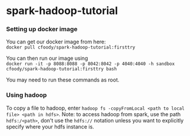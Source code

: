 # spark-hadoop-tutorial

### Setting up docker image
You can get our docker image from here:  
```docker pull cfoody/spark-hadoop-tutorial:firsttry``` 

You can then run our image using   
```docker run -it -p 8088:8088 -p 8042:8042 -p 4040:4040 -h sandbox cfoody/spark-hadoop-tutorial:firsttry bash```

You may need to run these commands as root. 

### Using hadoop
To copy a file to hadoop, enter ```hadoop fs -copyFromLocal <path to local file> <path in hdfs>```. Note: to access hadoop from spark, use the path ```hdfs:/<path>```, don't use the ```hdfs://``` notation unless you want to explicitly specify where your hdfs instance is. 
